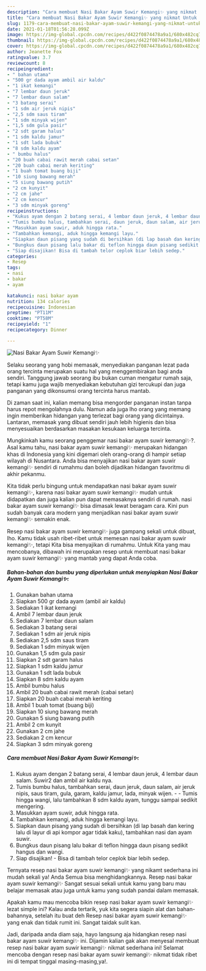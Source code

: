 ```yaml
---
description: "Cara membuat Nasi Bakar Ayam Suwir Kemangi✨ yang nikmat Untuk Jualan"
title: "Cara membuat Nasi Bakar Ayam Suwir Kemangi✨ yang nikmat Untuk Jualan"
slug: 1179-cara-membuat-nasi-bakar-ayam-suwir-kemangi-yang-nikmat-untuk-jualan
date: 2021-01-18T01:56:28.099Z
image: https://img-global.cpcdn.com/recipes/d422f0874478a9a1/680x482cq70/nasi-bakar-ayam-suwir-kemangi✨-foto-resep-utama.jpg
thumbnail: https://img-global.cpcdn.com/recipes/d422f0874478a9a1/680x482cq70/nasi-bakar-ayam-suwir-kemangi✨-foto-resep-utama.jpg
cover: https://img-global.cpcdn.com/recipes/d422f0874478a9a1/680x482cq70/nasi-bakar-ayam-suwir-kemangi✨-foto-resep-utama.jpg
author: Jeanette Fox
ratingvalue: 3.7
reviewcount: 8
recipeingredient:
- " bahan utama"
- "500 gr dada ayam ambil air kaldu"
- "1 ikat kemangi"
- "7 lembar daun jeruk"
- "7 lembar daun salam"
- "3 batang serai"
- "1 sdm air jeruk nipis"
- "2,5 sdm saus tiram"
- "1 sdm minyak wijen"
- "1,5 sdm gula pasir"
- "2 sdt garam halus"
- "1 sdm kaldu jamur"
- "1 sdt lada bubuk"
- "8 sdm kaldu ayam"
- " bumbu halus"
- "20 buah cabai rawit merah cabai setan"
- "20 buah cabai merah keriting"
- "1 buah tomat buang biji"
- "10 siung bawang merah"
- "5 siung bawang putih"
- "2 cm kunyit"
- "2 cm jahe"
- "2 cm kencur"
- "3 sdm minyak goreng"
recipeinstructions:
- "Kukus ayam dengan 2 batang serai, 4 lembar daun jeruk, 4 lembar daun salam. Suwir2 dan ambil air kaldu nya."
- "Tumis bumbu halus, tambahkan serai, daun jeruk, daun salam, air jeruk nipis, saus tiram, gula, garam, kaldu jamur, lada, minyak wijen.   Tumis hingga wangi, lalu tambahkan 8 sdm kaldu ayam, tunggu sampai sedikit mengering."
- "Masukkan ayam suwir, aduk hingga rata."
- "Tambahkan kemangi, aduk hingga kemangi layu."
- "Siapkan daun pisang yang sudah di bersihkan (di lap basah dan kering lalu di layur di api kompor agar tidak kaku), tambahkan nasi dan ayam suwir."
- "Bungkus daun pisang lalu bakar di teflon hingga daun pisang sedikit hangus dan wangi."
- "Siap disajikan! Bisa di tambah telor ceplok biar lebih sedep."
categories:
- Resep
tags:
- nasi
- bakar
- ayam

katakunci: nasi bakar ayam 
nutrition: 134 calories
recipecuisine: Indonesian
preptime: "PT11M"
cooktime: "PT58M"
recipeyield: "1"
recipecategory: Dinner

---
```



![Nasi Bakar Ayam Suwir Kemangi✨](https://img-global.cpcdn.com/recipes/d422f0874478a9a1/680x482cq70/nasi-bakar-ayam-suwir-kemangi✨-foto-resep-utama.jpg)

Selaku seorang yang hobi memasak, menyediakan panganan lezat pada orang tercinta merupakan suatu hal yang menggembirakan bagi anda sendiri. Tanggung jawab seorang ibu bukan cuman mengatur rumah saja, tetapi kamu juga wajib menyediakan kebutuhan gizi tercukupi dan juga panganan yang dikonsumsi orang tercinta harus mantab.

Di zaman  saat ini, kalian memang bisa mengorder panganan instan tanpa harus repot mengolahnya dulu. Namun ada juga lho orang yang memang ingin memberikan hidangan yang terlezat bagi orang yang dicintainya. Lantaran, memasak yang dibuat sendiri jauh lebih higienis dan bisa menyesuaikan berdasarkan masakan kesukaan keluarga tercinta. 



Mungkinkah kamu seorang penggemar nasi bakar ayam suwir kemangi✨?. Asal kamu tahu, nasi bakar ayam suwir kemangi✨ merupakan hidangan khas di Indonesia yang kini digemari oleh orang-orang di hampir setiap wilayah di Nusantara. Anda bisa menyajikan nasi bakar ayam suwir kemangi✨ sendiri di rumahmu dan boleh dijadikan hidangan favoritmu di akhir pekanmu.

Kita tidak perlu bingung untuk mendapatkan nasi bakar ayam suwir kemangi✨, karena nasi bakar ayam suwir kemangi✨ mudah untuk didapatkan dan juga kalian pun dapat memasaknya sendiri di rumah. nasi bakar ayam suwir kemangi✨ bisa dimasak lewat beragam cara. Kini pun sudah banyak cara modern yang menjadikan nasi bakar ayam suwir kemangi✨ semakin enak.

Resep nasi bakar ayam suwir kemangi✨ juga gampang sekali untuk dibuat, lho. Kamu tidak usah ribet-ribet untuk memesan nasi bakar ayam suwir kemangi✨, tetapi Kita bisa menyajikan di rumahmu. Untuk Kita yang mau mencobanya, dibawah ini merupakan resep untuk membuat nasi bakar ayam suwir kemangi✨ yang mantab yang dapat Anda coba.

<!--inarticleads1-->

##### Bahan-bahan dan bumbu yang diperlukan untuk menyiapkan Nasi Bakar Ayam Suwir Kemangi✨:

1. Gunakan  bahan utama
1. Siapkan 500 gr dada ayam (ambil air kaldu)
1. Sediakan 1 ikat kemangi
1. Ambil 7 lembar daun jeruk
1. Sediakan 7 lembar daun salam
1. Sediakan 3 batang serai
1. Sediakan 1 sdm air jeruk nipis
1. Sediakan 2,5 sdm saus tiram
1. Sediakan 1 sdm minyak wijen
1. Gunakan 1,5 sdm gula pasir
1. Siapkan 2 sdt garam halus
1. Siapkan 1 sdm kaldu jamur
1. Gunakan 1 sdt lada bubuk
1. Siapkan 8 sdm kaldu ayam
1. Ambil  bumbu halus
1. Ambil 20 buah cabai rawit merah (cabai setan)
1. Siapkan 20 buah cabai merah keriting
1. Ambil 1 buah tomat (buang biji)
1. Siapkan 10 siung bawang merah
1. Gunakan 5 siung bawang putih
1. Ambil 2 cm kunyit
1. Gunakan 2 cm jahe
1. Sediakan 2 cm kencur
1. Siapkan 3 sdm minyak goreng




<!--inarticleads2-->

##### Cara membuat Nasi Bakar Ayam Suwir Kemangi✨:

1. Kukus ayam dengan 2 batang serai, 4 lembar daun jeruk, 4 lembar daun salam. Suwir2 dan ambil air kaldu nya.
1. Tumis bumbu halus, tambahkan serai, daun jeruk, daun salam, air jeruk nipis, saus tiram, gula, garam, kaldu jamur, lada, minyak wijen.  -  - Tumis hingga wangi, lalu tambahkan 8 sdm kaldu ayam, tunggu sampai sedikit mengering.
1. Masukkan ayam suwir, aduk hingga rata.
1. Tambahkan kemangi, aduk hingga kemangi layu.
1. Siapkan daun pisang yang sudah di bersihkan (di lap basah dan kering lalu di layur di api kompor agar tidak kaku), tambahkan nasi dan ayam suwir.
1. Bungkus daun pisang lalu bakar di teflon hingga daun pisang sedikit hangus dan wangi.
1. Siap disajikan! - Bisa di tambah telor ceplok biar lebih sedep.




Ternyata resep nasi bakar ayam suwir kemangi✨ yang nikamt sederhana ini mudah sekali ya! Anda Semua bisa menghidangkannya. Resep nasi bakar ayam suwir kemangi✨ Sangat sesuai sekali untuk kamu yang baru mau belajar memasak atau juga untuk kamu yang sudah pandai dalam memasak.

Apakah kamu mau mencoba bikin resep nasi bakar ayam suwir kemangi✨ lezat simple ini? Kalau anda tertarik, yuk kita segera siapin alat dan bahan-bahannya, setelah itu buat deh Resep nasi bakar ayam suwir kemangi✨ yang enak dan tidak rumit ini. Sangat taidak sulit kan. 

Jadi, daripada anda diam saja, hayo langsung aja hidangkan resep nasi bakar ayam suwir kemangi✨ ini. Dijamin kalian gak akan menyesal membuat resep nasi bakar ayam suwir kemangi✨ nikmat sederhana ini! Selamat mencoba dengan resep nasi bakar ayam suwir kemangi✨ nikmat tidak ribet ini di tempat tinggal masing-masing,ya!.

